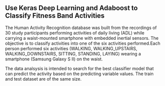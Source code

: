 ## Use Keras Deep Learning and Adaboost to Classify Fitness Band Activities

The Human Activity Recognition database was built from the recordings of 30 study participants performing activities of daily living (ADL) while carrying a waist-mounted smartphone with embedded inertial sensors. The objective is to classify activities into one of the six activities performed.Each person performed six activities (WALKING, WALKING_UPSTAIRS, WALKING_DOWNSTAIRS, SITTING, STANDING, LAYING) wearing a smartphone (Samsung Galaxy S II) on the waist. 

The data analsysis is intended to search for the best classifier model that can predict the activity based on the predicting variable values. The train and test dataset are of the same size.
